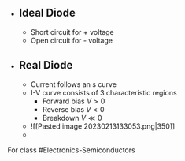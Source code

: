 - ## Ideal Diode
	- Short circuit for + voltage
	- Open circuit for - voltage
- ## Real Diode
	- Current follows an s curve
	- I-V curve consists of 3 characteristic regions
		- Forward bias $V>0$
		- Reverse bias $V<0$
		- Breakdown $V\ll0$
	- ![[Pasted image 20230213133053.png|350]]
	-
 For class #Electronics-Semiconductors 